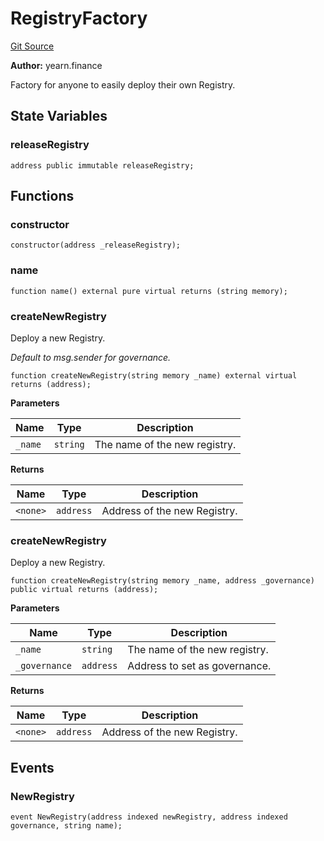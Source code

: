 <!-- markdownlint-disable MD024 MD034 MD036 -->
# RegistryFactory

[Git Source](https://github.com/yearn/vault-periphery/blob/516f95edcd36e28b714b52408c05009b430900e3/src/registry/RegistryFactory.sol)

**Author:**
yearn.finance

Factory for anyone to easily deploy their own Registry.

## State Variables

### releaseRegistry

```solidity
address public immutable releaseRegistry;
```

## Functions

### constructor

```solidity
constructor(address _releaseRegistry);
```

### name

```solidity
function name() external pure virtual returns (string memory);
```

### createNewRegistry

Deploy a new Registry.

*Default to msg.sender for governance.*

```solidity
function createNewRegistry(string memory _name) external virtual returns (address);
```

**Parameters**

|Name|Type|Description|
|----|----|-----------|
|`_name`|`string`|The name of the new registry.|

**Returns**

|Name|Type|Description|
|----|----|-----------|
|`<none>`|`address`|Address of the new Registry.|

### createNewRegistry

Deploy a new Registry.

```solidity
function createNewRegistry(string memory _name, address _governance) public virtual returns (address);
```

**Parameters**

|Name|Type|Description|
|----|----|-----------|
|`_name`|`string`|The name of the new registry.|
|`_governance`|`address`|Address to set as governance.|

**Returns**

|Name|Type|Description|
|----|----|-----------|
|`<none>`|`address`|Address of the new Registry.|

## Events

### NewRegistry

```solidity
event NewRegistry(address indexed newRegistry, address indexed governance, string name);
```
